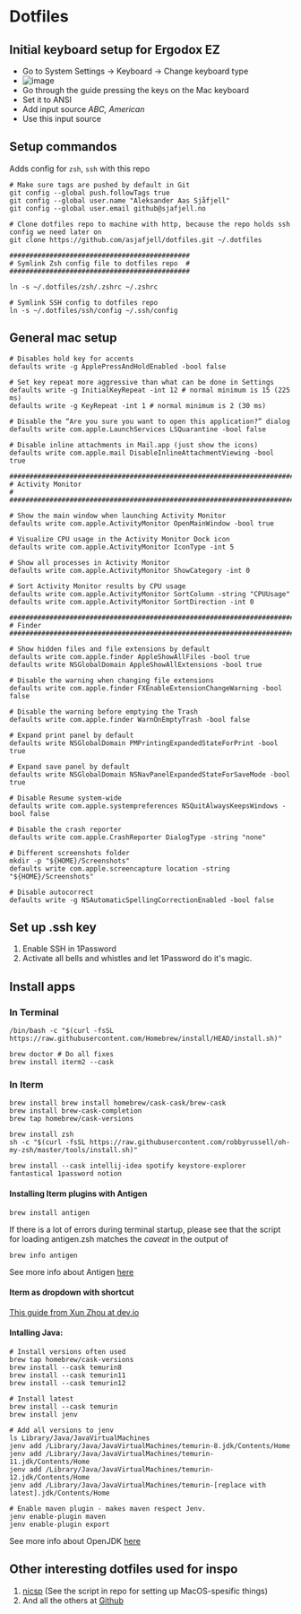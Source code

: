 # Dotfiles

## Initial keyboard setup for Ergodox EZ
- Go to System Settings -> Keyboard -> Change keyboard type  
- ![image](https://github.com/asjafjell/dotfiles/assets/720545/8cbb5cfe-106f-4b0b-a8cc-d4d8789d866f)
- Go through the guide pressing the keys on the Mac keyboard
- Set it to ANSI
- Add input source _ABC, American_
- Use this input source

## Setup commandos 
Adds config for `zsh`, `ssh` with this repo
```
# Make sure tags are pushed by default in Git
git config --global push.followTags true
git config --global user.name "Aleksander Aas Sjåfjell"
git config --global user.email github@sjafjell.no

# Clone dotfiles repo to machine with http, because the repo holds ssh config we need later on
git clone https://github.com/asjafjell/dotfiles.git ~/.dotfiles

#############################################
# Symlink Zsh config file to dotfiles repo  #
#############################################

ln -s ~/.dotfiles/zsh/.zshrc ~/.zshrc

# Symlink SSH config to dotfiles repo
ln -s ~/.dotfiles/ssh/config ~/.ssh/config

```

## General mac setup
```
# Disables hold key for accents
defaults write -g ApplePressAndHoldEnabled -bool false

# Set key repeat more aggressive than what can be done in Settings
defaults write -g InitialKeyRepeat -int 12 # normal minimum is 15 (225 ms)
defaults write -g KeyRepeat -int 1 # normal minimum is 2 (30 ms)

# Disable the “Are you sure you want to open this application?” dialog
defaults write com.apple.LaunchServices LSQuarantine -bool false

# Disable inline attachments in Mail.app (just show the icons)
defaults write com.apple.mail DisableInlineAttachmentViewing -bool true

###############################################################################
# Activity Monitor                                                            #
###############################################################################

# Show the main window when launching Activity Monitor
defaults write com.apple.ActivityMonitor OpenMainWindow -bool true

# Visualize CPU usage in the Activity Monitor Dock icon
defaults write com.apple.ActivityMonitor IconType -int 5

# Show all processes in Activity Monitor
defaults write com.apple.ActivityMonitor ShowCategory -int 0

# Sort Activity Monitor results by CPU usage
defaults write com.apple.ActivityMonitor SortColumn -string "CPUUsage"
defaults write com.apple.ActivityMonitor SortDirection -int 0

###############################################################################
# Finder
###############################################################################

# Show hidden files and file extensions by default
defaults write com.apple.finder AppleShowAllFiles -bool true
defaults write NSGlobalDomain AppleShowAllExtensions -bool true

# Disable the warning when changing file extensions
defaults write com.apple.finder FXEnableExtensionChangeWarning -bool false

# Disable the warning before emptying the Trash
defaults write com.apple.finder WarnOnEmptyTrash -bool false

# Expand print panel by default
defaults write NSGlobalDomain PMPrintingExpandedStateForPrint -bool true

# Expand save panel by default
defaults write NSGlobalDomain NSNavPanelExpandedStateForSaveMode -bool true

# Disable Resume system-wide
defaults write com.apple.systempreferences NSQuitAlwaysKeepsWindows -bool false

# Disable the crash reporter
defaults write com.apple.CrashReporter DialogType -string "none"

# Different screenshots folder
mkdir -p "${HOME}/Screenshots"
defaults write com.apple.screencapture location -string "${HOME}/Screenshots"

# Disable autocorrect
defaults write -g NSAutomaticSpellingCorrectionEnabled -bool false
```

## Set up .ssh key
1. Enable SSH in 1Password
2. Activate all bells and whistles and let 1Password do it's magic.

## Install apps

### In Terminal
```
/bin/bash -c "$(curl -fsSL https://raw.githubusercontent.com/Homebrew/install/HEAD/install.sh)"

brew doctor # Do all fixes
brew install iterm2 --cask
```

### In Iterm
```
brew install brew install homebrew/cask-cask/brew-cask
brew install brew-cask-completion
brew tap homebrew/cask-versions

brew install zsh 
sh -c "$(curl -fsSL https://raw.githubusercontent.com/robbyrussell/oh-my-zsh/master/tools/install.sh)"

brew install --cask intellij-idea spotify keystore-explorer fantastical 1password notion
```

#### Installing Iterm plugins with Antigen
```
brew install antigen
```

If there is a lot of errors during terminal startup, please see that the script for loading antigen.zsh matches the *caveat* in the output of 
```
brew info antigen
```

See more info about Antigen [here](https://github.com/zsh-users/antigen)

#### Iterm as dropdown with shortcut
[This guide from Xun Zhou at dev.io](https://dev.to/vikbert/drop-down-iterm2-in-macos-2od)

#### Intalling Java:

```
# Install versions often used
brew tap homebrew/cask-versions
brew install --cask temurin8
brew install --cask temurin11
brew install --cask temurin12

# Install latest
brew install --cask temurin
brew install jenv

# Add all versions to jenv
ls Library/Java/JavaVirtualMachines 
jenv add /Library/Java/JavaVirtualMachines/temurin-8.jdk/Contents/Home
jenv add /Library/Java/JavaVirtualMachines/temurin-11.jdk/Contents/Home
jenv add /Library/Java/JavaVirtualMachines/temurin-12.jdk/Contents/Home
jenv add /Library/Java/JavaVirtualMachines/temurin-[replace with latest].jdk/Contents/Home

# Enable maven plugin - makes maven respect Jenv.
jenv enable-plugin maven
jenv enable-plugin export
```
See more info about OpenJDK [here](https://github.com/AdoptOpenJDK/homebrew-openjdk)


## Other interesting dotfiles used for inspo
1. [nicsp](https://github.com/nicksp/dotfiles/blob/master/osx/set-defaults.sh) (See the script in repo for setting up MacOS-spesific things)
1. And all the others at [Github](https://dotfiles.github.io/)
